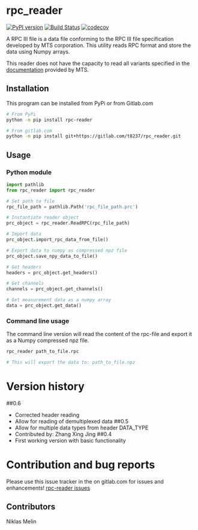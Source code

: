 # rpc_reader

[![PyPI version](https://img.shields.io/pypi/v/rpc-reader.svg)](https://pypi.org/project/rpc-reader/)
[![Build Status](https://gitlab.com/t8237/rpc_reader/badges/master/pipeline.svg)](https://gitlab.com/t8237/rpc_reader/-/commits/master)
[![codecov](https://gitlab.com/t8237/rpc_reader/badges/master/coverage.svg)](https://gitlab.com/t8237/rpc_reader/-/commits/master)



A RPC III file is a data file conforming to the RPC III file specification developed by MTS corporation. This utility reads RPC format and store the data using Numpy arrays. 

This reader does not have the capacity to read all variants specified in the [documentation](https://corp.mts.com/cs/groups/public/documents/library/mts_007569.pdf) provided by MTS.

## Installation
This program can be installed from PyPi or from Gitlab.com
```bash
# From PyPi
python -m pip install rpc-reader  

# From gitlab.com
python -m pip install git+https://gitlab.com/t8237/rpc_reader.git
```


## Usage
### Python module

```python
import pathlib
from rpc_reader import rpc_reader

# Set path to file
rpc_file_path = pathlib.Path('rpc_file_path.prc')

# Instantiate reader object
prc_object = rpc_reader.ReadRPC(rpc_file_path)

# Import data
prc_object.import_rpc_data_from_file()

# Export data to numpy as compressed npz file
prc_object.save_npy_data_to_file()

# Get headers
headers = prc_object.get_headers()

# Get channels
channels = prc_object.get_channels()

# Get measurement data as a numpy array
data = prc_object.get_data()
```

### Command line usage
The command line version will read the content of the rpc-file and export it as a Numpy compressed npz file.

```bash
rpc_reader path_to_file.rpc

# This will export the data to: path_to_file.npz
```

# Version history
##0.6
 - Corrected header reading
 - Allow for reading of demultiplexed data
##0.5
 - Allow for multiple data types from header DATA_TYPE
 - Contributed by: Zhang Xing Jing
##0.4
 - First working version with basic functionality

# Contribution and bug reports
Please use this issue tracker in the on gitlab.com for issues and enhancements!
[rpc-reader issues](https://gitlab.com/t8237/rpc_reader/-/issues)  

## Contributors
Niklas Melin
